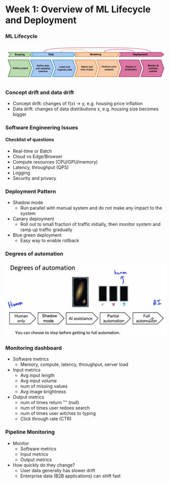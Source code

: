 # Week 1: Overview of ML Lifecycle and Deployment

### ML Lifecycle

<img src="./C1_W1.assets/image-20221228154806932.png" alt="image-20221228154806932" style="zoom:67%;" />

### Concept drift and data drift

- Concept drift: changes of f(x) -> y, e.g. housing price inflation
- Data drift: changes of data distributions x, e.g. housing size becomes bigger

### Software Engineering Issues

#### Checklist of questions

- Real-time or Batch
- Cloud vs Edge/Browser
- Compute resources (CPU/GPU/memory)
- Latency, throughput (QPS)
- Logging
- Security and privacy

### Deployment Pattern

- Shadow mode
  - Run parallel with manual system and do not make any impact to the system
- Canary deployment
  - Roll out to small fraction of traffic initially, then monitor system and ramp up traffic gradually
- Blue green deployment
  -  Easy way to enable rollback

### Degrees of automation

<img src="./C1_W1.assets/image-20221228160211543.png" alt="image-20221228160211543" style="zoom:67%;" />

### Monitoring dashboard

- Software metrics
  - Memory, compute, latency, throughput, server load
- Input metrics
  - Avg input length
  - Avg input volume
  - num of missing values
  - Avg image brightness
- Output metrics
  - num of times return "" (null)
  - num of times user redoes search
  - num of times user witches to typing
  - Click through rate (CTR)

### Pipeline Monitoring

- Monitor
  - Software metrics
  - Input metrics
  - Output metrics
- How quickly do they change?
  - User data generally has slower drift
  - Enterprise data (B2B applications) can shift fast













































